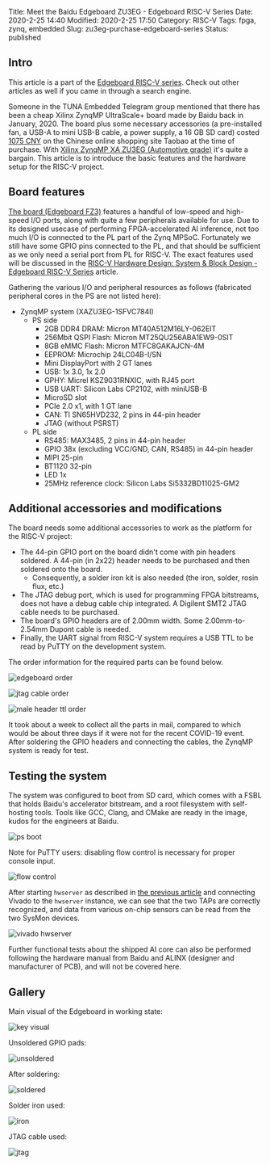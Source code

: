 Title: Meet the Baidu Edgeboard ZU3EG - Edgeboard RISC-V Series
Date: 2020-2-25 14:40
Modified: 2020-2-25 17:50
Category: RISC-V
Tags: fpga, zynq, embedded
Slug: zu3eg-purchase-edgeboard-series
Status: published

## Intro

This article is a part of the [Edgeboard RISC-V series]({filename}edgeboard-series.md).  Check out other articles as well if you came in through a search engine.

Someone in the TUNA Embedded Telegram group mentioned that there has been a cheap Xilinx ZynqMP UltraScale+ board made by Baidu back in January, 2020.  The board plus some necessary accessories (a pre-installed fan, a USB-A to mini USB-B cable, a power supply, a 16 GB SD card) costed [1075 CNY](https://item.taobao.com/item.htm?spm=a1z09.2.0.0.3c502e8d4sqiFv&id=608706046387&_u=p291v2au8805) on the Chinese online shopping site Taobao at the time of purchase.  With [Xilinx ZynqMP XA ZU3EG (Automotive grade)](https://www.xilinx.com/support/documentation/data_sheets/ds894-zynq-ultrascale-plus-overview.pdf) it's quite a bargain.  This article is to introduce the basic features and the hardware setup for the RISC-V project.

## Board features

[The board (Edgeboard FZ3)](https://ai.baidu.com/tech/hardware/deepkit) features a handful of low-speed and high-speed I/O ports, along with quite a few peripherals available for use.  Due to its designed usecase of performing FPGA-accelerated AI inference, not too much I/O is connected to the PL part of the Zynq MPSoC.  Fortunately we still have some GPIO pins connected to the PL, and that should be sufficient as we only need a serial port from PL for RISC-V.  The exact features used will be discussed in the [RISC-V Hardware Design: System & Block Design - Edgeboard RISC-V Series]({filename}risc-v-hardware-design-part-a.md) article.

Gathering the various I/O and peripheral resources as follows (fabricated peripheral cores in the PS are not listed here):

- ZynqMP system (XAZU3EG-1SFVC784I)
  - PS side
    - 2GB DDR4 DRAM: Micron MT40A512M16LY-062EIT
    - 256Mbit QSPI Flash: Micron MT25QU256ABA1EW9-0SIT
    - 8GB eMMC Flash: Micron MTFC8GAKAJCN-4M
    - EEPROM: Microchip 24LC04B-I/SN
    - Mini DisplayPort with 2 GT lanes
    - USB: 1x 3.0, 1x 2.0
    - GPHY: Micrel KSZ9031RNXIC, with RJ45 port
    - USB UART: Silicon Labs CP2102, with miniUSB-B
    - MicroSD slot
    - PCIe 2.0 x1, with 1 GT lane
    - CAN: TI SN65HVD232, 2 pins in 44-pin header
    - JTAG (without PSRST)
  - PL side
    - RS485: MAX3485, 2 pins in 44-pin header
    - GPIO 38x (excluding VCC/GND, CAN, RS485) in 44-pin header
    - MIPI 25-pin
    - BT1120 32-pin
    - LED 1x
    - 25MHz reference clock: Silicon Labs Si5332BD11025-GM2

## Additional accessories and modifications

The board needs some additional accessories to work as the platform for the RISC-V project:

- The 44-pin GPIO port on the board didn't come with pin headers soldered.  A 44-pin (in 2x22) header needs to be purchased and then soldered onto the board.
  - Consequently, a solder iron kit is also needed (the iron, solder, rosin flux, etc.)
- The JTAG debug port, which is used for programming FPGA bitstreams, does not have a debug cable chip integrated.  A Digilent SMT2 JTAG cable needs to be purchased.
- The board's GPIO headers are of 2.00mm width.  Some 2.00mm-to-2.54mm Dupont cable is needed.
- Finally, the UART signal from RISC-V system requires a USB TTL to be read by PuTTY on the development system.

The order information for the required parts can be found below.

![edgeboard order]({static}/images/edgeboard-order.png)

![jtag cable order]({static}/images/jtag-cable-order.png)

![male header ttl order]({static}/images/male-header-ttl-order.png)

It took about a week to collect all the parts in mail, compared to which would be about three days if it were not for the recent COVID-19 event.  After soldering the GPIO headers and connecting the cables, the ZynqMP system is ready for test.

## Testing the system

The system was configured to boot from SD card, which comes with a FSBL that holds Baidu's accelerator bitstream, and a root filesystem with self-hosting tools.  Tools like GCC, Clang, and CMake are ready in the image, kudos for the engineers at Baidu.

![ps boot]({static}/images/zynqmp-ps-boot.png)

Note for PuTTY users: disabling flow control is necessary for proper console input.

![flow control]({static}/images/putty-flow-control.png)

After starting `hwserver` as described in [the previous article]({filename}dev-system-setup.md) and connecting Vivado to the `hwserver` instance, we can see that the two TAPs are correctly recognized, and data from various on-chip sensors can be read from the two SysMon devices.

![vivado hwserver]({static}/images/vivado-hwserver.png)

Further functional tests about the shipped AI core can also be performed following the hardware manual from Baidu and ALINX (designer and manufacturer of PCB), and will not be covered here.

## Gallery

Main visual of the Edgeboard in working state:

![key visual]({static}/images/zu3eg-main-view.jpg)

Unsoldered GPIO pads:

![unsoldered]({static}/images/zu3eg-unsoldered.jpg)

After soldering:

![soldered]({static}/images/zu3eg-solder-gpio.jpg)

Solder iron used:

![iron]({static}/images/cheap-solder-iron.jpg)

JTAG cable used:

![jtag]({static}/images/jtag-cable.jpg)

